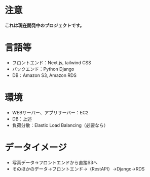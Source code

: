 # 注意
**これは現在開発中のプロジェクトです。**

# 言語等
- フロントエンド：Next.js, tailwind CSS
- バックエンド：Python Django
- DB：Amazon S3, Amazon RDS

# 環境
- WEBサーバー、アプリサーバー：EC2
- DB：上述
- 負荷分散：Elastic Load Balancing（必要なら）

# データイメージ
- 写真データ→フロントエンドから直接S3へ
- そのほかのデータ→フロントエンド→（RestAPI）→Django→RDS
